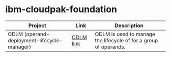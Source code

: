 # ibm-cloudpak-foundation

| Project                             | Link                                                                                                                                                                                 | Description                         |
| ------------------------------------- | ------------------------------------------------------------------------------------------------------------------------------------------------------------------------------------------- | --------------------------------|
| ODLM (operand-deployment-lifecycle-manager)            | [ODLM link](https://github.com/IBM/operand-deployment-lifecycle-manager)                                                                                                                             | ODLM is used to manage the lifecycle of for a group of operands.                          |
